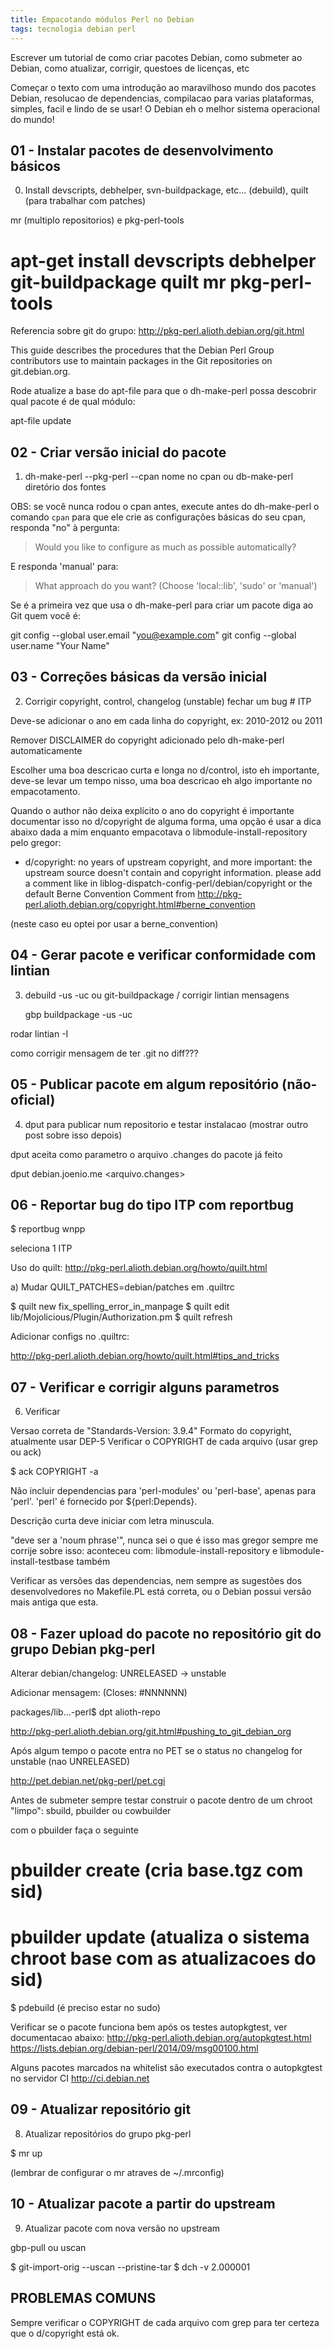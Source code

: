 ```yaml
---
title: Empacotando módulos Perl no Debian
tags: tecnologia debian perl
---
```


Escrever um tutorial de como criar pacotes Debian, como submeter ao Debian,
como atualizar, corrigir, questoes de licenças, etc

Começar o texto com uma introdução ao maravilhoso mundo dos pacotes Debian,
resolucao de dependencias, compilacao para varias plataformas, simples, facil
e lindo de se usar! O Debian eh o melhor sistema operacional do mundo!

01 - Instalar pacotes de desenvolvimento básicos
------------------------------------------------

0) Install devscripts, debhelper, svn-buildpackage, etc... (debuild), quilt (para trabalhar com patches)

mr (multiplo repositorios) e pkg-perl-tools

# apt-get install devscripts debhelper git-buildpackage quilt mr pkg-perl-tools

Referencia sobre git do grupo: http://pkg-perl.alioth.debian.org/git.html

This guide describes the procedures that the Debian Perl Group contributors use to maintain packages in the Git repositories on git.debian.org.

Rode atualize a base do apt-file para que o dh-make-perl possa descobrir qual pacote
é de qual módulo:

   apt-file update

02 - Criar versão inicial do pacote
-----------------------------------

1) dh-make-perl --pkg-perl --cpan nome no cpan ou db-make-perl diretório dos fontes

OBS: se você nunca rodou o cpan antes, execute antes do dh-make-perl o comando `cpan`
para que ele crie as configurações básicas do seu cpan, responda "no" à pergunta:

> Would you like to configure as much as possible automatically?

E responda 'manual' para:

> What approach do you want?  (Choose 'local::lib', 'sudo' or 'manual')

Se é a primeira vez que usa o dh-make-perl para criar um pacote diga ao Git
quem você é:

   git config --global user.email "you@example.com"
   git config --global user.name "Your Name"

03 - Correções básicas da versão inicial
----------------------------------------

2) Corrigir copyright, control, changelog (unstable) fechar um bug # ITP

Deve-se adicionar o ano em cada linha do copyright, ex: 2010-2012 ou 2011

Remover DISCLAIMER do copyright adicionado pelo dh-make-perl automaticamente

Escolher uma boa descricao curta e longa no d/control, isto eh importante,
deve-se levar um tempo nisso, uma boa descricao eh algo importante no empacotamento.

Quando o author não deixa explícito o ano do copyright é importante
documentar isso no d/copyright de alguma forma, uma opção é usar a dica
abaixo dada a mim enquanto empacotava o libmodule-install-repository
pelo gregor:
  - d/copyright: no years of upstream copyright, and more important: the
    upstream source doesn't contain and copyright information. please add a
    comment like in liblog-dispatch-config-perl/debian/copyright or the
    default Berne Convention Comment from
    http://pkg-perl.alioth.debian.org/copyright.html#berne_convention

(neste caso eu optei por usar a berne_convention)

04 - Gerar pacote e verificar conformidade com lintian
------------------------------------------------------

3) debuild -us -uc ou git-buildpackage / corrigir lintian mensagens

   gbp buildpackage -us -uc

rodar lintian -I

como corrigir mensagem de ter .git no diff???

05 - Publicar pacote em algum repositório (não-oficial)
-------------------------------------------------------

4) dput para publicar num repositorio e testar instalacao (mostrar outro post sobre isso depois)

dput aceita como parametro o arquivo .changes do pacote já feito

dput debian.joenio.me <arquivo.changes>

06 - Reportar bug do tipo ITP com reportbug
-------------------------------------------

$ reportbug wnpp

seleciona 1 ITP

Uso do quilt: http://pkg-perl.alioth.debian.org/howto/quilt.html

  a) Mudar QUILT_PATCHES=debian/patches em .quiltrc

$ quilt new fix_spelling_error_in_manpage
$ quilt edit lib/Mojolicious/Plugin/Authorization.pm
$ quilt refresh

Adicionar configs no .quiltrc:

http://pkg-perl.alioth.debian.org/howto/quilt.html#tips_and_tricks

07 - Verificar e corrigir alguns parametros
-------------------------------------------

6) Verificar

Versao correta de "Standards-Version: 3.9.4"
Formato do copyright, atualmente usar DEP-5
Verificar o COPYRIGHT de cada arquivo (usar grep ou ack)

$ ack COPYRIGHT -a

Não incluir dependencias para 'perl-modules' ou 'perl-base', apenas para
'perl'. 'perl' é fornecido por ${perl:Depends}.

Descrição curta deve iniciar com letra minuscula.

"deve ser a 'noum phrase'", nunca sei o que é isso mas gregor sempre me corrije sobre isso:
aconteceu com: libmodule-install-repository e libmodule-install-testbase também

Verificar as versões das dependencias, nem sempre as sugestões
dos desenvolvedores no Makefile.PL está correta, ou o Debian
possui versão mais antiga que esta.

08 - Fazer upload do pacote no repositório git do grupo Debian pkg-perl
-----------------------------------------------------------------------

Alterar debian/changelog: UNRELEASED -> unstable

Adicionar mensagem: (Closes: #NNNNNN)

packages/lib...-perl$ dpt alioth-repo

http://pkg-perl.alioth.debian.org/git.html#pushing_to_git_debian_org

Após algum tempo o pacote entra no PET se o status no changelog for unstable
(nao UNRELEASED)

http://pet.debian.net/pkg-perl/pet.cgi

Antes de submeter sempre testar construir o pacote dentro de um chroot "limpo": sbuild, pbuilder ou cowbuilder

com o pbuilder faça o seguinte

# pbuilder create (cria base.tgz com sid)
# pbuilder update (atualiza o sistema chroot base com as atualizacoes do sid)
$ pdebuild (é preciso estar no sudo)

Verificar se o pacote funciona bem após os testes autopkgtest, ver documentacao abaixo:
http://pkg-perl.alioth.debian.org/autopkgtest.html
https://lists.debian.org/debian-perl/2014/09/msg00100.html

Alguns pacotes marcados na whitelist são executados contra o autopkgtest no servidor CI
http://ci.debian.net

09 - Atualizar repositório git
------------------------------

8) Atualizar repositórios do grupo pkg-perl

$ mr up

(lembrar de configurar o mr atraves de ~/.mrconfig)

10 - Atualizar pacote a partir do upstream
------------------------------------------

9) Atualizar pacote com nova versão no upstream

gbp-pull ou uscan

$ git-import-orig --uscan --pristine-tar
$ dch -v 2.000001

PROBLEMAS COMUNS
----------------

Sempre verificar o COPYRIGHT de cada arquivo com grep para ter certeza
que o d/copyright está ok.
